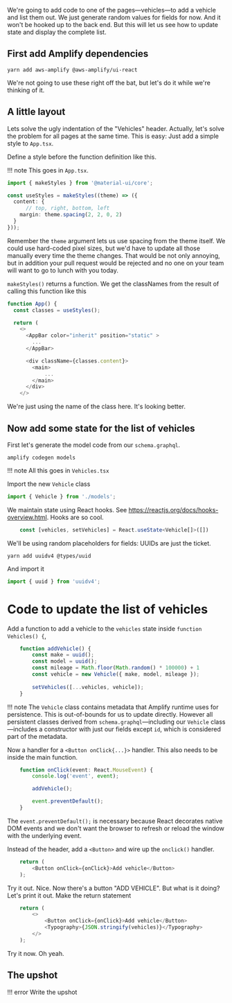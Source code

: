We're going to add code to one of the pages—vehicles—to add a vehicle and list them out. We just generate random values for fields for now. And it won't be hooked up to the back end. But this will let us see how to update state and display the complete list. 

## First add Amplify dependencies

```
yarn add aws-amplify @aws-amplify/ui-react
```

We're not going to use these right off the bat, but let's do it while we're thinking of it.

## A little layout

Lets solve the ugly indentation of the "Vehicles" header. Actually, let's solve the problem for all pages at the same time. This is easy: Just add a simple style to `App.tsx`. 

Define a style before the function definition like this.

!!! note
    This goes in `App.tsx`.

```typescript
import { makeStyles } from '@material-ui/core';

const useStyles = makeStyles((theme) => ({
  content: {
      // top, right, bottom, left
    margin: theme.spacing(2, 2, 0, 2)
  }
}));
```

Remember the `theme` argument lets us use spacing from the theme itself. We could use hard-coded pixel sizes, but we'd have to update all those manually every time the theme changes. That would be not only annoying, but in addition your pull request would be rejected and no one on your team will want to go to lunch with you today.

`makeStyles()` returns a function. We get the classNames from the result of calling this function like this

```typescript
function App() {
  const classes = useStyles();

  return (
    <>
      <AppBar color="inherit" position="static" >
        ...
      </AppBar>

      <div className={classes.content}>
        <main>
            ...
        </main>
      </div>
    </>
```

We're just using the name of the class here. It's looking better.

## Now add some state for the list of vehicles

First let's generate the model code from our `schema.graphql`.

```shell
amplify codegen models
```

!!! note
    All this goes in `Vehicles.tsx`

Import the new `Vehicle` class

```typescript
import { Vehicle } from './models';
```

We maintain state using React hooks. See <https://reactjs.org/docs/hooks-overview.html>. Hooks are so cool.

```typescript
    const [vehicles, setVehicles] = React.useState<Vehicle[]>([])
```

We'll be using random placeholders for fields: UUIDs are just the ticket.

```shell
yarn add uuidv4 @types/uuid 
```

And import it

```typescript
import { uuid } from 'uuidv4';
```

# Code to update the list of vehicles

Add a function to add a vehicle to the `vehicles` state inside `function Vehicles() {`,

```typescript
    function addVehicle() {
        const make = uuid();
        const model = uuid();
        const mileage = Math.floor(Math.random() * 100000) + 1 
        const vehicle = new Vehicle({ make, model, mileage });
    
        setVehicles([...vehicles, vehicle]);
    }
```

!!! note
    The `Vehicle` class contains metadata that Amplify runtime uses for persistence. This is out-of-bounds for us to update directly. However all persistent classes derived from `schema.graphql`—including our `Vehicle` class—includes a constructor with just our fields except `id`, which is considered part of the metadata.

Now a handler for a `<Button onClick{...}>` handler. This also needs to be inside the main function.

```typescript
    function onClick(event: React.MouseEvent) {
        console.log('event', event);

        addVehicle();

        event.preventDefault();
    }
```

The `event.preventDefault();` is necessary because React decorates native DOM events and we don't want the browser to refresh or reload the window with the underlying event.

Instead of the header, add a `<Button>` and wire up the `onclick()` handler.

```typescript
    return (
        <Button onClick={onClick}>Add vehicle</Button>
    );
```

Try it out. Nice. Now there's a button "ADD VEHICLE". But what is it doing? Let's print it out. Make the return statement

```typescript
    return (
        <>
            <Button onClick={onClick}>Add vehicle</Button>
            <Typography>{JSON.stringify(vehicles)}</Typography>
        </>
    );
```

Try it now. Oh yeah.

## The upshot

!!! error
    Write the upshot
    